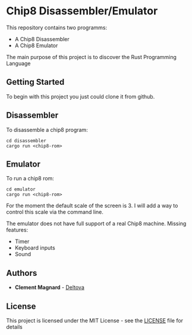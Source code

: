 # Chip8 Disassembler/Emulator 

This repository contains two programms:
- A Chip8 Disassembler
- A Chip8 Emulator

The main purpose of this project is to discover the Rust Programming Language

## Getting Started

To begin with this project you just could clone it from github.

## Disassembler

To disassemble a chip8 program:
```
cd disassembler
cargo run <chip8-rom>
```

## Emulator
To run a chip8 rom:
```
cd emulator 
cargo run <chip8-rom>
```
For the moment the default scale of the screen is 3.
I will add a way to control this scale via the command line.

The emulator does not have full support of a real Chip8 machine.
Missing features:
- Timer
- Keyboard inputs
- Sound

## Authors

* **Clement Magnard** - [Deltova](https://github.com/deltova)

## License

This project is licensed under the MIT License - see the [LICENSE](LICENSE) file for details
